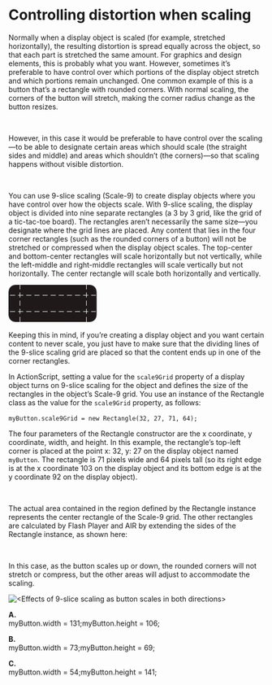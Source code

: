 # Controlling distortion when scaling

<div>

Normally when a display object is scaled (for example, stretched horizontally),
the resulting distortion is spread equally across the object, so that each part
is stretched the same amount. For graphics and design elements, this is probably
what you want. However, sometimes it’s preferable to have control over which
portions of the display object stretch and which portions remain unchanged. One
common example of this is a button that’s a rectangle with rounded corners. With
normal scaling, the corners of the button will stretch, making the corner radius
change as the button resizes.

<div xmlns:fn="http://www.w3.org/2005/xpath-functions"
xmlns:fo="http://www.w3.org/1999/XSL/Format"
xmlns:xs="http://www.w3.org/2001/XMLSchema">

![<Scaling distortion on a button with rounded
corners>](../../img/dp_9-slice-scale-wrong.png)

</div>

However, in this case it would be preferable to have control over the scaling—to
be able to designate certain areas which should scale (the straight sides and
middle) and areas which shouldn’t (the corners)—so that scaling happens without
visible distortion.

<div xmlns:fn="http://www.w3.org/2005/xpath-functions"
xmlns:fo="http://www.w3.org/1999/XSL/Format"
xmlns:xs="http://www.w3.org/2001/XMLSchema">

![<Button scaled without
distortion>](../../img/dp_9-slice-scale-right.png)

</div>

You can use 9-slice scaling (Scale-9) to create display objects where you have
control over how the objects scale. With 9-slice scaling, the display object is
divided into nine separate rectangles (a 3 by 3 grid, like the grid of a
tic-tac-toe board). The rectangles aren’t necessarily the same size—you
designate where the grid lines are placed. Any content that lies in the four
corner rectangles (such as the rounded corners of a button) will not be
stretched or compressed when the display object scales. The top-center and
bottom-center rectangles will scale horizontally but not vertically, while the
left-middle and right-middle rectangles will scale vertically but not
horizontally. The center rectangle will scale both horizontally and vertically.

<div xmlns:fn="http://www.w3.org/2005/xpath-functions"
xmlns:fo="http://www.w3.org/1999/XSL/Format"
xmlns:xs="http://www.w3.org/2001/XMLSchema">

![<9-slice scaling grid>](../../img/dp_9-slice-scale-grid.png)

</div>

Keeping this in mind, if you’re creating a display object and you want certain
content to never scale, you just have to make sure that the dividing lines of
the 9-slice scaling grid are placed so that the content ends up in one of the
corner rectangles.

In ActionScript, setting a value for the `scale9Grid` property of a display
object turns on 9-slice scaling for the object and defines the size of the
rectangles in the object’s Scale-9 grid. You use an instance of the Rectangle
class as the value for the `scale9Grid` property, as follows:

    myButton.scale9Grid = new Rectangle(32, 27, 71, 64);

The four parameters of the Rectangle constructor are the x coordinate, y
coordinate, width, and height. In this example, the rectangle’s top-left corner
is placed at the point x: 32, y: 27 on the display object named `myButton`. The
rectangle is 71 pixels wide and 64 pixels tall (so its right edge is at the x
coordinate 103 on the display object and its bottom edge is at the y coordinate
92 on the display object).

<div xmlns:fn="http://www.w3.org/2005/xpath-functions"
xmlns:fo="http://www.w3.org/1999/XSL/Format"
xmlns:xs="http://www.w3.org/2001/XMLSchema">

![<Core rectangle of the Scale-9
grid>](../../img/dp_9-slice-scale-as-rectangle.png)

</div>

The actual area contained in the region defined by the Rectangle instance
represents the center rectangle of the Scale-9 grid. The other rectangles are
calculated by Flash Player and AIR by extending the sides of the Rectangle
instance, as shown here:

<div xmlns:fn="http://www.w3.org/2005/xpath-functions"
xmlns:fo="http://www.w3.org/1999/XSL/Format"
xmlns:xs="http://www.w3.org/2001/XMLSchema">

![<Complete Scale-9 grid derived from core
rectangle>](../../img/dp_9-slice-scale-as-grid-extended.png)

</div>

In this case, as the button scales up or down, the rounded corners will not
stretch or compress, but the other areas will adjust to accommodate the scaling.

<div xmlns:fn="http://www.w3.org/2005/xpath-functions"
xmlns:fo="http://www.w3.org/1999/XSL/Format"
xmlns:xs="http://www.w3.org/2001/XMLSchema">

![<Effects of 9-slice scaling as button scales in both
directions>](../../img/dp_9-slice-scale-scaled-versions.png)

**A.**  
myButton.width = 131;myButton.height = 106;

**B.**  
myButton.width = 73;myButton.height = 69;

**C.**  
myButton.width = 54;myButton.height = 141;

</div>

</div>
